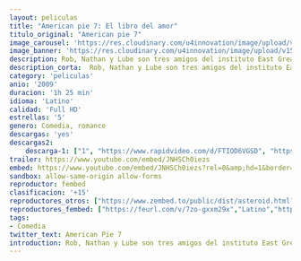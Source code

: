```yaml
---
layout: peliculas
title: "American pie 7: El libro del amor"
titulo_original: "American pie 7"
image_carousel: 'https://res.cloudinary.com/u4innovation/image/upload/v1559522831/pie7-poster-min_lrpebl.jpg'
image_banner: 'https://res.cloudinary.com/u4innovation/image/upload/v1559522837/pie7-banner-min_fd0qng.jpg'
description: Rob, Nathan y Lube son tres amigos del instituto East Great Falls que se proponen como misión conseguir el éxito entre las chicas. Tras varios intentos fallidos, accidentalmente descubren oculta en una biblioteca la Biblie de Sexo, una legendaria guí­a sobre la seducción que contiene multitud de secretos para el éxito sexual, escrito por alumnos de las generaciones anteriores de la escuela. Pero algunas páginas perdidas conducirán a divertidas sorpresas para todos... incluidos los ex-alumnos...
description_corta:  Rob, Nathan y Lube son tres amigos del instituto East Great Falls que se proponen como misión conseguir el éxito entre las chicas. Tras varios intentos fallidos, accidentalmente descubren oculta en una biblioteca la Biblie de Sexo, una legendaria guí­a sobre la seducción que contiene multitud de secretos para el éxito sexual, escrito por alumnos de las generaciones anteriores de la escuela. Pero algunas páginas perdidas conducirán a divertidas sorpresas para todos... incluidos los ex-alumnos...
category: 'peliculas'
anio: '2009'
duracion: '1h 25 min'
idioma: 'Latino'
calidad: 'Full HD'
estrellas: '5'
genero: Comedia, romance
descargas: 'yes'
descargas2:
    descarga-1: ["1", "https://www.rapidvideo.com/d/FTIOD6VGSD", "https://www.google.com/s2/favicons?domain=openload.co","OpenLoad","https://res.cloudinary.com/imbriitneysam/image/upload/v1541473684/mexico.png", "Latino", "Full HD"]
trailer: https://www.youtube.com/embed/JNHSCh0iezs
embed: https://www.youtube.com/embed/JNHSCh0iezs?rel=0&amp;hd=1&border=0&wmode=opaque&enablejsapi=1&modestbranding=1&controls=1&showinfo=1
sandbox: allow-same-origin allow-forms
reproductor: fembed
clasificacion: '+15'
reproductores_otros: ["https://www.zembed.to/public/dist/asteroid.html?id=6eeb94d2bb828a28f45b1d45c3b7e558&title=American%20Pie%207:%20The%20Book%20of%20Love","Latino","https://mstream.website/v2c3sln4ozyo","Latino"]
reproductores_fembed: ["https://feurl.com/v/7zo-gxxm29x","Latino","https://feurl.com/v/365y4tmw1j02mq5","Latino"]
tags:
- Comedia
twitter_text: American Pie 7
introduction: Rob, Nathan y Lube son tres amigos del instituto East Great Falls que se proponen como misión conseguir el éxito entre las chicas. Tras varios intentos fallidos, accidentalmente descubren oculta en una biblioteca la Biblie de Sexo, una legendaria guí­a sobre la seducción que contiene multitud de secretos para el éxito sexual, escrito por alumnos de las generaciones anteriores de la escuela. Pero algunas páginas perdidas conducirán a divertidas sorpresas para todos... incluidos los ex-alumnos...
---
```












